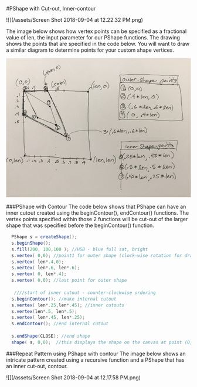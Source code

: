 #PShape with Cut-out, Inner-contour

![](/assets/Screen Shot 2018-09-04 at 12.22.32 PM.png)

The image below shows how vertex points can be specified as a fractional value of len, the input parameter for our PShape functions.
The drawing shows the points that are specified in the code below.  You will want to draw a similar diagram to determine points for your custom shape vertices.

![](/assets/IMG_3079.jpg)


###PShape with Contour
The code below shows that PShape can have an inner cutout created using the beginContour(), endContour() functions.  The vertex points specified within those 2 functions will be cut-out of the larger shape that was specified before the beginContour() function.


```java
  PShape s = createShape();
  s.beginShape();
  s.fill(200, 100,100 ); //HSB - blue full sat, bright
  s.vertex( 0,0); //point1 for outer shape (clock-wise rotation for drawing points)
  s.vertex( len*.4,0);
  s.vertex( len*.6, len*.6);
  s.vertex( 0, len*.4);
  s.vertex( 0,0); //last point for outer shape
 
   ////start of inner cutout - counter-clockwise ordering
  s.beginContour(); //make internal cutout 
  s.vertex( len*.25,len*.45); //inner cutouts
  s.vertex(len*.5, len*.5);
  s.vertex( len*.45, len*.25);
  s.endContour(); //end internal cutout
  
  s.endShape(CLOSE); //end shape
  shape( s, 0,0);  //this displays the shape on the canvas at point (0,0)

```
###Repeat Pattern using PShape with contour
The image below shows an intricate pattern created using a recursive function and a PShape that has an inner cut-out, contour.

![](/assets/Screen Shot 2018-09-04 at 12.17.58 PM.png)



